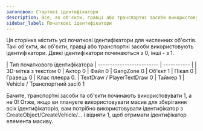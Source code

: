 ```yaml
---
заголовок: Стартові ідентифікатори
description: Все, як об'єкти, гравці або транспортні засоби використовують ідентифікатори. Деякі ідентифікатори починаються з 0, інші - з 1.
sidebar_label: Початкові ідентифікатори
---
```


Ця сторінка містить усі початкові ідентифікатори для численних об'єктів.  
Такі об'єкти, як об'єкти, гравці або транспортні засоби використовують ідентифікатори. Деякі ідентифікатори починаються з 0, інші - з 1.

| Тип початкового ідентифікатора
| ------------------------- | ----------- |
| 3D-мітка з текстом 0
| Актор 0
| Файл 0
| GangZone 0
| Об'єкт 1
| Пікап 0
| Гравець 0
| Клас плеєра 0.
| TextDraw / PlayerTextDraw 0
| Таймер 1
| Vehicle / Транспортний засіб 1

Бачите, транспортні засоби та об'єкти починають використовувати 1, а не 0! Отже, якщо ви плануєте використовувати масив для зберігання всіх ідентифікаторів, вам потрібно використовувати ідентифікатор з CreateObject/CreateVehicle/... і відняти 1, щоб отримати ідентифікатор елемента масиву.


